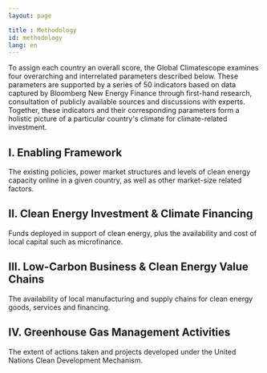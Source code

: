 ```yaml
---
layout: page

title : Methodology
id: methodology
lang: en
---
```

To assign each country an overall score, the Global Climatescope examines four overarching and interrelated parameters described below. These parameters are supported by a series of 50 indicators based on data captured by Bloomberg New Energy Finance through first-hand research, consultation of publicly available sources and discussions with experts. Together, these indicators and their corresponding parameters form a holistic picture of a particular country's climate for climate-related investment.

## I. Enabling Framework 
The existing policies, power market structures and levels of clean energy capacity online in a given country, as well as other market-size related factors. 

## II. Clean Energy Investment & Climate Financing
Funds deployed in support of clean energy, plus the availability and cost of local capital such as microfinance. 

## III. Low-Carbon Business & Clean Energy Value Chains 
The availability of local manufacturing and supply chains for clean energy goods, services and financing.

## IV. Greenhouse Gas Management Activities
The extent of actions taken and projects developed under the United Nations Clean Development Mechanism.